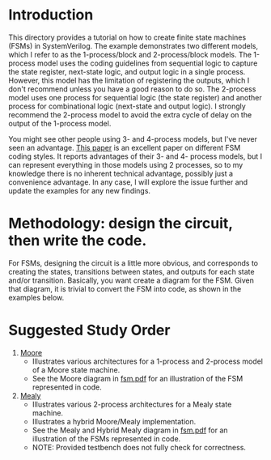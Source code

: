 # Introduction

This directory provides a tutorial on how to create finite state machines (FSMs) in SystemVerilog. The example demonstrates two different models, which I 
refer to as the 1-process/block and 2-process/block models. The 1-process model uses the coding guidelines from sequential logic to capture the state register,
next-state logic, and output logic in a single process. However, this model has the limitation of registering the outputs, which I don't recommend
unless you have a good reason to do so. The 2-process model uses one process for sequential logic (the state register) and another process for
combinational logic (next-state and output logic). I strongly recommend the 2-process model to avoid the extra cycle of delay on the output of the
1-process model.

You might see other people using 3- and 4-process models, but I've never seen an advantage. [This paper](http://www.sunburst-design.com/papers/CummingsSNUG2019SV_FSM1.pdf) is an excellent paper on different FSM coding styles. It reports advantages of their
3- and 4- process models, but I can represent everything in those models using 2 processes, so to my knowledge there is no inherent
technical advantage, possibly just a convenience advantage. In any case, I will explore the issue further and update the examples
for any new findings.

# Methodology: design the circuit, then write the code.

For FSMs, designing the circuit is a little more obvious, and corresponds to creating the states, transitions between states, and outputs for each
state and/or transition. Basically, you want create a diagram for the FSM. Given that diagram, it is trivial to convert the FSM into code, as shown
in the examples below.

# Suggested Study Order

1. [Moore](moore.sv)
    - Illustrates various architectures for a 1-process and 2-process model of a Moore state machine.
    - See the Moore diagram in [fsm.pdf](fsm.pdf) for an illustration of the FSM represented in code.
1. [Mealy](mealy.sv)
    - Illustrates various 2-process architectures for a Mealy state machine.
    - Illustrates a hybrid Moore/Mealy implementation.
    - See the Mealy and Hybrid Mealy diagram in [fsm.pdf](fsm.pdf) for an illustration of the FSMs represented in code.
    - NOTE: Provided testbench does not fully check for correctness.

    

